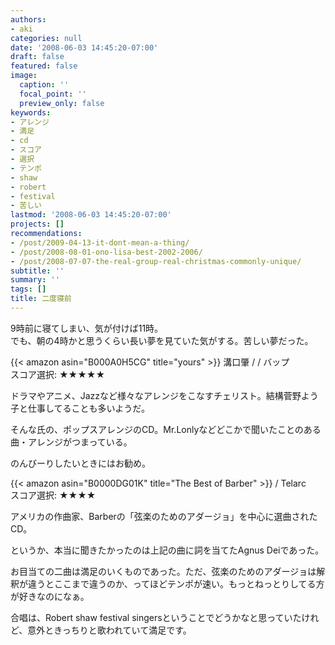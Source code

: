 ```yaml
---
authors:
- aki
categories: null
date: '2008-06-03 14:45:20-07:00'
draft: false
featured: false
image:
  caption: ''
  focal_point: ''
  preview_only: false
keywords:
- アレンジ
- 満足
- cd
- スコア
- 選択
- テンポ
- shaw
- robert
- festival
- 苦しい
lastmod: '2008-06-03 14:45:20-07:00'
projects: []
recommendations:
- /post/2009-04-13-it-dont-mean-a-thing/
- /post/2008-08-01-ono-lisa-best-2002-2006/
- /post/2008-07-07-the-real-group-real-christmas-commonly-unique/
subtitle: ''
summary: ''
tags: []
title: 二度寝前
---
```


9時前に寝てしまい、気が付けば11時。  
でも、朝の4時かと思うくらい長い夢を見ていた気がする。苦しい夢だった。  
  
 {{< amazon asin="B000A0H5CG" title="yours" >}}
溝口肇 / / バップ  
スコア選択: ★★★★★  
  
ドラマやアニメ、Jazzなど様々なアレンジをこなすチェリスト。結構菅野よう子と仕事してることも多いようだ。  
  
そんな氏の、ポップスアレンジのCD。Mr.Lonlyなどどこかで聞いたことのある曲・アレンジがつまっている。  
  
のんびーりしたいときにはお勧め。  
  
 {{< amazon asin="B0000DG01K" title="The Best of Barber" >}}
 / Telarc  
スコア選択: ★★★★  
  
アメリカの作曲家、Barberの「弦楽のためのアダージョ」を中心に選曲されたCD。  
  
というか、本当に聞きたかったのは上記の曲に詞を当てたAgnus Deiであった。  
  
お目当ての二曲は満足のいくものであった。ただ、弦楽のためのアダージョは解釈が違うとここまで違うのか、ってほどテンポが速い。もっとねっとりしてる方が好きなのになぁ。  
  
  
  
合唱は、Robert shaw festival singersということでどうかなと思っていたけれど、意外ときっちりと歌われていて満足です。